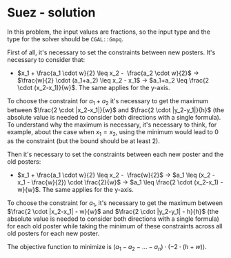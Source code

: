 # Suez - solution

In this problem, the input values are fractions, so the input type and the type for the solver should be `CGAL::Gmpq`.

First of all, it's necessary to set the constraints between new posters. It's necessary to consider that:
- $x_1 + \frac{a_1 \cdot w}{2} \leq x_2 -  \frac{a_2 \cdot w}{2}$ → $\frac{w}{2} \cdot (a_1+a_2) \leq x_2 - x_1$ → $a_1+a_2 \leq \frac{2 \cdot (x_2-x_1)}{w}$. The same applies for the y-axis.

To choose the constraint for $a_1+a_2$ it's necessary to get the maximum between $\frac{2 \cdot |x_2-x_1|}{w}$ and $\frac{2 \cdot |y_2-y_1|}{h}$ (the absolute value is needed to consider both directions with a single formula). To understand why the maximum is necessary, it's necessary to think, for example, about the case when $x_1 = x_2$, using the minimum would lead to 0 as the constraint (but the bound should be at least 2).

Then it's necessary to set the constraints between each new poster and the old posters:
- $x_1 + \frac{a_1 \cdot w}{2} \leq x_2 -  \frac{w}{2}$ → $a_1 \leq (x_2 - x_1 - \frac{w}{2}) \cdot \frac{2}{w}$ → $a_1 \leq \frac{2 \cdot (x_2-x_1) - w}{w}$. The same applies for the y-axis.

To choose the constraint for $a_1$, it's necessary to get the maximum between $\frac{2 \cdot |x_2-x_1| - w}{w}$ and $\frac{2 \cdot |y_2-y_1| - h}{h}$ (the absolute value is needed to consider both directions with a single formula) for each old poster while taking the minimum of these constraints across all old posters for each new poster.

The objective function to minimize is $(a_1 - a_2 - … - a_n) \cdot (-2 \cdot(h+w))$.